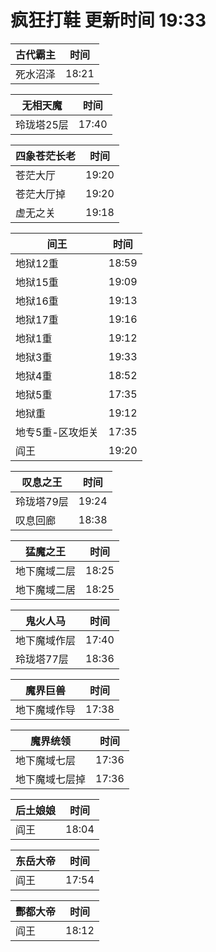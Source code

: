 # 疯狂打鞋 更新时间 19:33

| 古代霸主   | 时间    |
|--------|-------|
| 死水沼泽 | 18:21 |

| 无相天魔   | 时间    |
|--------|-------|
| 玲珑塔25层 | 17:40 |

| 四象苍茫长老   | 时间    |
|--------|-------|
| 苍茫大厅 | 19:20 |
| 苍茫大厅掉 | 19:20 |
| 虚无之关 | 19:18 |

| 间王   | 时间    |
|--------|-------|
| 地狱12重 | 18:59 |
| 地狱15重 | 19:09 |
| 地狱16重 | 19:13 |
| 地狱17重 | 19:16 |
| 地狱1重 | 19:12 |
| 地狱3重 | 19:33 |
| 地狱4重 | 18:52 |
| 地狱5重 | 17:35 |
| 地狱重 | 19:12 |
| 地专5重-区攻炬关 | 17:35 |
| 阎王 | 19:20 |

| 叹息之王   | 时间    |
|--------|-------|
| 玲珑塔79层 | 19:24 |
| 叹息回廊 | 18:38 |

| 猛魔之王   | 时间    |
|--------|-------|
| 地下魔域二层 | 18:25 |
| 地下魔域二居 | 18:25 |

| 鬼火人马   | 时间    |
|--------|-------|
| 地下魔域作层 | 17:40 |
| 玲珑塔77层 | 18:36 |

| 魔界巨兽   | 时间    |
|--------|-------|
| 地下魔域作导 | 17:38 |

| 魔界统领   | 时间    |
|--------|-------|
| 地下魔域七层 | 17:36 |
| 地下魔域七层掉 | 17:36 |

| 后土娘娘   | 时间    |
|--------|-------|
| 阎王 | 18:04 |

| 东岳大帝   | 时间    |
|--------|-------|
| 阎王 | 17:54 |

| 酆都大帝   | 时间    |
|--------|-------|
| 阎王 | 18:12 |